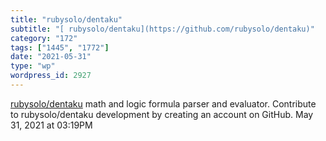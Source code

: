 ```yaml
---
title: "rubysolo/dentaku"
subtitle: "[ rubysolo/dentaku](https://github.com/rubysolo/dentaku)"
category: "172"
tags: ["1445", "1772"]
date: "2021-05-31"
type: "wp"
wordpress_id: 2927
---
```

[ rubysolo/dentaku](https://github.com/rubysolo/dentaku)
 math and logic formula parser and evaluator. Contribute to rubysolo/dentaku development by creating an account on GitHub.
May 31, 2021 at 03:19PM